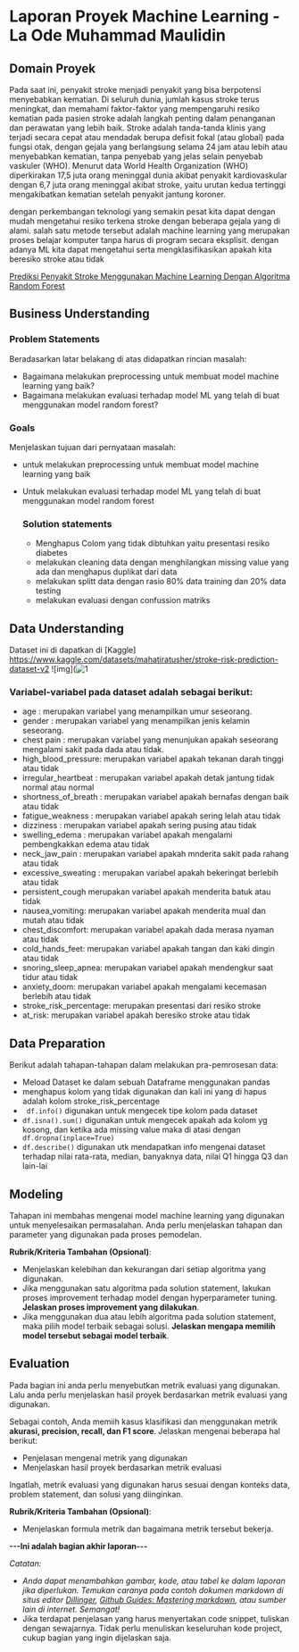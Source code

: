# Laporan Proyek Machine Learning - La Ode Muhammad Maulidin

## Domain Proyek

Pada saat ini, penyakit stroke menjadi penyakit yang bisa berpotensi menyebabkan kematian. Di seluruh dunia, jumlah kasus stroke terus meningkat, dan memahami faktor-faktor yang mempengaruhi resiko kematian pada pasien stroke adalah langkah penting dalam penanganan dan perawatan yang lebih baik. Stroke adalah tanda-tanda klinis yang terjadi secara cepat atau mendadak berupa defisit fokal (atau global) pada fungsi otak, dengan gejala yang berlangsung selama 24 jam atau lebih atau menyebabkan kematian, tanpa penyebab yang jelas selain penyebab vaskuler (WHO). Menurut data World Health Organization (WHO) diperkirakan 17,5 juta orang meninggal dunia akibat penyakit kardiovaskular dengan 6,7 juta orang meninggal akibat stroke, yaitu urutan kedua tertinggi mengakibatkan kematian setelah penyakit jantung koroner. 

dengan perkembangan teknologi yang semakin pesat kita dapat dengan mudah mengetahui resiko terkena stroke dengan beberapa gejala yang di alami. salah satu metode tersebut adalah machine learning yang merupakan proses belajar komputer tanpa harus di program secara eksplisit. dengan adanya ML kita dapat mengetahui serta mengklasifikasikan apakah kita beresiko stroke atau tidak
  
[Prediksi Penyakit Stroke Menggunakan Machine Learning Dengan Algoritma Random Forest](https://e-jurnal.pnl.ac.id/infomedia/article/view/5199 ) 

## Business Understanding


### Problem Statements

Beradasarkan latar belakang di atas didapatkan rincian masalah:
- Bagaimana melakukan preprocessing untuk membuat model machine learning yang baik?
- Bagaimana melakukan evaluasi terhadap model ML yang telah di buat menggunakan model random forest?

### Goals

Menjelaskan tujuan dari pernyataan masalah:
- untuk melakukan preprocessing untuk membuat model machine learning yang baik
- Untuk melakukan evaluasi terhadap model ML yang telah di buat menggunakan model random forest


    ### Solution statements
    - Menghapus Colom yang tidak dibtuhkan yaitu presentasi resiko diabetes
    - melakukan cleaning data dengan menghilangkan missing value yang ada dan menghapus duplikat dari data
    - melakukan splitt data dengan rasio 80% data training dan 20% data testing 
    - melakukan evaluasi dengan confussion matriks

## Data Understanding

 Dataset ini di dapatkan di [Kaggle] https://www.kaggle.com/datasets/mahatiratusher/stroke-risk-prediction-dataset-v2 
 ![img](![1](https://github.com/user-attachments/assets/5dbead7e-47c9-4ada-8bac-b4bd7c69aa5d)
### Variabel-variabel pada dataset adalah sebagai berikut:
- age : merupakan variabel yang menampilkan umur seseorang.
- gender : merupakan variabel yang menampilkan jenis kelamin seseorang.
- chest pain : merupakan variabel yang menunjukan apakah seseorang mengalami sakit pada dada atau tidak.
- high_blood_pressure:  merupakan variabel apakah tekanan darah tinggi atau tidak
- irregular_heartbeat : merupakan variabel apakah detak jantung tidak normal atau normal
- shortness_of_breath : merupakan variabel apakah bernafas dengan baik atau tidak
- fatigue_weakness    : merupakan variabel apakah sering lelah atau tidak
- dizziness : merupakan variabel apakah sering pusing atau tidak
- swelling_edema : merupakan variabel apakah mengalami pembengkakkan edema atau tidak
- neck_jaw_pain : merupakan variabel apakah mnderita sakit pada rahang atau tidak
- excessive_sweating : merupakan variabel apakah bekeringat berlebih atau tidak
- persistent_cough merupakan variabel apakah menderita batuk atau tidak
- nausea_vomiting: merupakan variabel apakah menderita mual dan mutah atau tidak
- chest_discomfort: merupakan variabel apakah dada merasa nyaman atau tidak
- cold_hands_feet: merupakan variabel apakah tangan dan kaki dingin atau tidak
- snoring_sleep_apnea: merupakan variabel apakah mendengkur saat tidur atau tidak
- anxiety_doom: merupakan variabel apakah mengalami kecemasan berlebih atau tidak
- stroke_risk_percentage: merupakan presentasi dari resiko stroke
- at_risk: merupakan variabel apakah beresiko stroke atau tidak

## Data Preparation
Berikut adalah tahapan-tahapan dalam melakukan pra-pemrosesan data:
- Meload Dataset ke dalam sebuah Dataframe menggunakan pandas
- menghapus kolom yang tidak digunakan dan kali ini yang di hapus adalah kolom stroke_risk_percentage
- ``` df.info()``` digunakan untuk mengecek tipe kolom pada dataset
- ```df.isna().sum()``` digunakan untuk mengecek apakah ada kolom yg kosong, dan ketika ada missing value maka di atasi dengan   ``` df.dropna(inplace=True)``` 
- ```df.describe()``` digunakan utk mendapatkan info mengenai dataset terhadap nilai rata-rata, median, banyaknya data, nilai Q1 hingga Q3 dan lain-lai
## Modeling
Tahapan ini membahas mengenai model machine learning yang digunakan untuk menyelesaikan permasalahan. Anda perlu menjelaskan tahapan dan parameter yang digunakan pada proses pemodelan.

**Rubrik/Kriteria Tambahan (Opsional)**: 
- Menjelaskan kelebihan dan kekurangan dari setiap algoritma yang digunakan.
- Jika menggunakan satu algoritma pada solution statement, lakukan proses improvement terhadap model dengan hyperparameter tuning. **Jelaskan proses improvement yang dilakukan**.
- Jika menggunakan dua atau lebih algoritma pada solution statement, maka pilih model terbaik sebagai solusi. **Jelaskan mengapa memilih model tersebut sebagai model terbaik**.

## Evaluation
Pada bagian ini anda perlu menyebutkan metrik evaluasi yang digunakan. Lalu anda perlu menjelaskan hasil proyek berdasarkan metrik evaluasi yang digunakan.

Sebagai contoh, Anda memiih kasus klasifikasi dan menggunakan metrik **akurasi, precision, recall, dan F1 score**. Jelaskan mengenai beberapa hal berikut:
- Penjelasan mengenai metrik yang digunakan
- Menjelaskan hasil proyek berdasarkan metrik evaluasi

Ingatlah, metrik evaluasi yang digunakan harus sesuai dengan konteks data, problem statement, dan solusi yang diinginkan.

**Rubrik/Kriteria Tambahan (Opsional)**: 
- Menjelaskan formula metrik dan bagaimana metrik tersebut bekerja.

**---Ini adalah bagian akhir laporan---**

_Catatan:_
- _Anda dapat menambahkan gambar, kode, atau tabel ke dalam laporan jika diperlukan. Temukan caranya pada contoh dokumen markdown di situs editor [Dillinger](https://dillinger.io/), [Github Guides: Mastering markdown](https://guides.github.com/features/mastering-markdown/), atau sumber lain di internet. Semangat!_
- Jika terdapat penjelasan yang harus menyertakan code snippet, tuliskan dengan sewajarnya. Tidak perlu menuliskan keseluruhan kode project, cukup bagian yang ingin dijelaskan saja.

